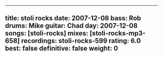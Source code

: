 
---
title: stoli rocks
date: 2007-12-08
bass:	Rob
drums:	Mike
guitar:	Chad
day: 2007-12-08
songs: [stoli-rocks]
mixes: [stoli-rocks-mp3-658]
recordings: stoli-rocks-599
rating: 6.0
best: false
definitive: false
weight: 0
---
